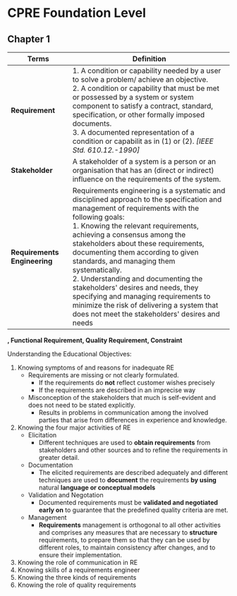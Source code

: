 CPRE Foundation Level
=====================

Chapter 1
---------
|Terms  | Definition  |
|-------|-------------|
|**Requirement**| 1.  A condition or capability needed by a user to solve a problem/ achieve an objective.  <br> 2. A condition or capability that must be met or possessed by a system or system component to satisfy a contract, standard, specification, or other formally imposed documents.  <br>3. A documented representation of a condition or capabilit as in (1) or (2). _[IEEE Std. 610.12.-1990]_|
|**Stakeholder**|A stakeholder of a system is a person or an organisation that has an (direct or indirect) influence on the requirements of the system.|
|**Requirements Engineering**|Requirements engineering is a systematic and disciplined approach to the specification and management of requirements with the following goals: <br> 1. Knowing the relevant requirements, achieving a consensus among the stakeholders about these requirements, documenting them according to given standards, and managing them systematically.  <br>2. Understanding and documenting the stakeholders' desires and needs, they specifying and managing requirements to minimize the risk of delivering a system that does not meet the stakeholders' desires and needs|
**, Functional Requirement, Quality Requirement, Constraint**  

Understanding the Educational Objectives:  

1. Knowing symptoms of and reasons for inadequate RE  
    * Requirements are missing or not clearly formulated.  
        + If the requirements do **not** reflect customer wishes precisely  
        + If the requirements are described in an imprecise way   
    * Misconception of the stakeholders that much is self-evident and does not need to be stated explicitly.  
        + Results in problems in communication among the involved parties that arise from differences in experience and knowledge.  
2. Knowing the four major activities of RE  
    * Elicitation  
        + Different techniques are used to **obtain requirements** from stakeholders and other sources and to refine the requirements in greater detail.
    * Documentation
        + The elicited requirements are described adequately and different techniques are used to **document** the requirements **by using** natural **language or conceptual models** 
    * Validation and Negotation
        + Documented requirements must be **validated and negotiated early on** to guarantee that the predefined quality criteria are met.
    * Management
        + **Requirements** management is orthogonal to all other activities and comprises any measures that are necessary to **structure** requirements, to prepare them so that they can be used by different roles, to maintain consistency after changes, and to ensure their implementation.                                  
3. Knowing the role of communication in RE  
4. Knowing skills of a requirements engineer  
5. Knowing the three kinds of requirements  
6. Knowing the role of quality requirements  